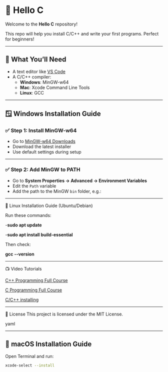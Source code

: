 # 👋 Hello C

Welcome to the **Hello C** repository!

This repo will help you install C/C++ and write your first programs. Perfect for beginners!

---

## 🧰 What You’ll Need

- A text editor like [VS Code](https://code.visualstudio.com/)
- A C/C++ compiler:
  - **Windows**: MinGW-w64
  - **Mac**: Xcode Command Line Tools
  - **Linux**: GCC

---

## 🪟 Windows Installation Guide

### ✅ Step 1: Install MinGW-w64

- Go to [MinGW-w64 Downloads](https://www.mingw-w64.org/downloads/)
- Download the latest installer
- Use default settings during setup


---

### ✅ Step 2: Add MinGW to PATH

- Go to **System Properties → Advanced → Environment Variables**
- Edit the `Path` variable
- Add the path to the MinGW `bin` folder, e.g.:

---

🐧 Linux Installation Guide (Ubuntu/Debian)

Run these commands:

-**sudo apt update**

-**sudo apt install build-essential**

Then check:

**gcc --version**

---
📺 Video Tutorials

<A href = "https://www.classcentral.com/classroom/freecodecamp-object-oriented-programming-oop-in-c-course-104967">C++ Programming Full Course</a>

<a href = "https://www.classcentral.com/classroom/freecodecamp-c-programming-tutorial-for-beginners-57870">C Programming Full Course</a>

<a href="https://www.youtube.com/watch?v=1PBD5qFWdq8&t=68s">C/C++ installing</a>

---

📜 License
This project is licensed under the MIT License.

yaml


---


## 🍎 macOS Installation Guide

Open Terminal and run:

```bash
xcode-select --install
